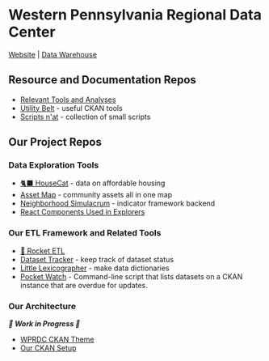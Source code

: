 # Western Pennsylvania Regional Data Center
[Website](https://www.wprdc.org)  |   [Data Warehouse](https://data.wprdc.org)

## Resource and Documentation Repos
- [Relevant Tools and Analyses](https://github.com/WPRDC/list-of-WPRDC-relevant-tools-and-analyses)
- [Utility Belt](https://github.com/WPRDC/utility-belt) - useful CKAN tools
- [Scripts n'at](https://github.com/WPRDC/scripts-n-at) - collection of small scripts

## Our Project Repos
### Data Exploration Tools
- [🐈‍⬛ HouseCat](https://github.com/WPRDC/housecat) - data on affordable housing
- [Asset Map](https://github.com/WPRDC/asset-map) - community assets all in one map
- [Neighborhood Simulacrum](https://github.com/WPRDC/neighborhood-simulacrum) - indicator framework backend
- [React Components Used in Explorers](https://github.com/WPRDC/frontend-libraries)

### Our ETL Framework and Related Tools
- [🚀 Rocket ETL](https://github.com/WPRDC/rocket-etl)
- [Dataset Tracker](https://github.com/WPRDC/dataset-tracker) - keep track of dataset status
- [Little Lexicographer](https://github.com/WPRDC/little-lexicographer) - make data dictionaries
- [Pocket Watch](https://github.com/WPRDC/pocket-watch) - Command-line script that lists datasets on a CKAN instance that are overdue for updates.
### Our Architecture 
***🚧 Work in Progress 🚧***
- [WPRDC CKAN Theme](https://github.com/WPRDC/ckanext-wprdc_theme)
- [Our CKAN Setup](https://github.com/WPRDC/docker-ckan)
